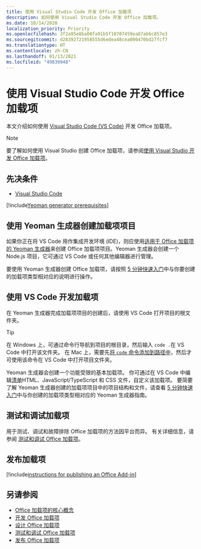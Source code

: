 ```yaml
---
title: 使用 Visual Studio Code 开发 Office 加载项
description: 如何使用 Visual Studio Code 开发 Office 加载项。
ms.date: 10/14/2020
localization_priority: Priority
ms.openlocfilehash: 3f2a95e8ba08fa91b5f10707459ea87ab6c857e3
ms.sourcegitcommit: d28392721958555d6edea48cea000470bd27fcf7
ms.translationtype: HT
ms.contentlocale: zh-CN
ms.lasthandoff: 01/13/2021
ms.locfileid: "49839948"
---
```

# <a name="develop-office-add-ins-with-visual-studio-code"></a>使用 Visual Studio Code 开发 Office 加载项

本文介绍如何使用 [Visual Studio Code (VS Code)](https://code.visualstudio.com) 开发 Office 加载项。

> [!NOTE]
> 要了解如何使用 Visual Studio 创建 Office 加载项，请参阅[使用 Visual Studio 开发 Office 加载项](develop-add-ins-visual-studio.md)。

## <a name="prerequisites"></a>先决条件

- [Visual Studio Code](https://code.visualstudio.com/)

[!include[Yeoman generator prerequisites](../includes/quickstart-yo-prerequisites.md)]

## <a name="create-the-add-in-project-using-the-yeoman-generator"></a>使用 Yeoman 生成器创建加载项项目

如果你正在将 VS Code 用作集成开发环境 (IDE)，则应使用[适用于 Office 加载项的 Yeoman 生成器](https://github.com/OfficeDev/generator-office)来创建 Office 加载项项目。Yeoman 生成器会创建一个 Node.js 项目，它可通过 VS Code 或任何其他编辑器进行管理。 

要使用 Yeoman 生成器创建 Office 加载项，请按照 [5 分钟快速入门](../index.yml)中与你要创建的加载项类型相对应的说明进行操作。

## <a name="develop-the-add-in-using-vs-code"></a>使用 VS Code 开发加载项

在 Yeoman 生成器完成加载项项目的创建后，请使用 VS Code 打开项目的根文件夹。 

> [!TIP]
> 在 Windows 上，可通过命令行导航到项目的根目录，然后输入 `code .`在 VS Code 中打开该文件夹。 在 Mac 上，需要先[将 `code` 命令添加到路径中](https://code.visualstudio.com/docs/setup/mac#_launching-from-the-command-line)，然后才可使用该命令在 VS Code 中打开项目文件夹。

Yeoman 生成器会创建一个功能受限的基本加载项。 你可通过在 VS Code 中编辑[清单](add-in-manifests.md)HTML、JavaScript/TypeScript 和 CSS 文件，自定义该加载项。 要简要了解 Yeoman 生成器创建的加载项项目中的项目结构和文件，请查看 [5 分钟快速入门](../index.yml)中与你创建的加载项类型相对应的 Yeoman 生成器指南。

## <a name="test-and-debug-the-add-in"></a>测试和调试加载项

用于测试、调试和故障排除 Office 加载项的方法因平台而异。 有关详细信息，请参阅 [测试和调试 Office 加载项](../testing/test-debug-office-add-ins.md)。

## <a name="publish-the-add-in"></a>发布加载项

[!include[instructions for publishing an Office Add-in](../includes/publish-add-in.md)]

## <a name="see-also"></a>另请参阅

- [Office 加载项的核心概念](../overview/core-concepts-office-add-ins.md)
- [开发 Office 加载项](../develop/develop-overview.md)
- [设计 Office 加载项](../design/add-in-design.md)
- [测试和调试 Office 加载项](../testing/test-debug-office-add-ins.md)
- [发布 Office 加载项](../publish/publish.md)